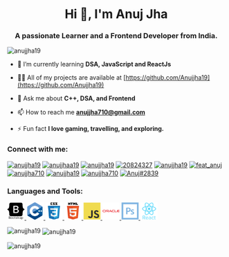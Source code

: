 <h1 align="center">Hi 👋, I'm Anuj Jha</h1>
<h3 align="center">A passionate Learner and a Frontend Developer from India.</h3>



<p align="left"> <img src="https://komarev.com/ghpvc/?username=anujjha19&label=Profile%20views&color=0e75b6&style=flat" alt="anujjha19" /> </p>

- 🌱 I’m currently learning **DSA, JavaScript and ReactJs**

- 👨‍💻 All of my projects are available at [https://github.com/Anujjha19](https://github.com/Anujjha19)

- 💬 Ask me about **C++, DSA, and Frontend**

- 📫 How to reach me **anujjha710@gmail.com**

- ⚡ Fun fact **I love gaming, travelling, and exploring.**

<h3 align="left">Connect with me:</h3>
<p align="left">
<a href="https://codepen.io/anujjha19" target="blank"><img align="center" src="https://raw.githubusercontent.com/rahuldkjain/github-profile-readme-generator/master/src/images/icons/Social/codepen.svg" alt="anujjha19" height="30" width="40" /></a>
<a href="https://twitter.com/anujjhaa19" target="blank"><img align="center" src="https://raw.githubusercontent.com/rahuldkjain/github-profile-readme-generator/master/src/images/icons/Social/twitter.svg" alt="anujjhaa19" height="30" width="40" /></a>
<a href="https://linkedin.com/in/anujjha19" target="blank"><img align="center" src="https://raw.githubusercontent.com/rahuldkjain/github-profile-readme-generator/master/src/images/icons/Social/linked-in-alt.svg" alt="anujjha19" height="30" width="40" /></a>
<a href="https://stackoverflow.com/users/20824327" target="blank"><img align="center" src="https://raw.githubusercontent.com/rahuldkjain/github-profile-readme-generator/master/src/images/icons/Social/stack-overflow.svg" alt="20824327" height="30" width="40" /></a>
<a href="https://fb.com/anujjha19" target="blank"><img align="center" src="https://raw.githubusercontent.com/rahuldkjain/github-profile-readme-generator/master/src/images/icons/Social/facebook.svg" alt="anujjha19" height="30" width="40" /></a>
<a href="https://instagram.com/feat_anuj" target="blank"><img align="center" src="https://raw.githubusercontent.com/rahuldkjain/github-profile-readme-generator/master/src/images/icons/Social/instagram.svg" alt="feat_anuj" height="30" width="40" /></a>
<a href="https://www.hackerrank.com/anujjha710" target="blank"><img align="center" src="https://raw.githubusercontent.com/rahuldkjain/github-profile-readme-generator/master/src/images/icons/Social/hackerrank.svg" alt="anujjha710" height="30" width="40" /></a>
<a href="https://www.leetcode.com/anujjha19" target="blank"><img align="center" src="https://raw.githubusercontent.com/rahuldkjain/github-profile-readme-generator/master/src/images/icons/Social/leet-code.svg" alt="anujjha19" height="30" width="40" /></a>
<a href="https://auth.geeksforgeeks.org/user/anujjha710" target="blank"><img align="center" src="https://raw.githubusercontent.com/rahuldkjain/github-profile-readme-generator/master/src/images/icons/Social/geeks-for-geeks.svg" alt="anujjha710" height="30" width="40" /></a>
<a href="https://discord.gg/Anuj#2839" target="blank"><img align="center" src="https://raw.githubusercontent.com/rahuldkjain/github-profile-readme-generator/master/src/images/icons/Social/discord.svg" alt="Anuj#2839" height="30" width="40" /></a>
</p>

<h3 align="left">Languages and Tools:</h3>
<p align="left"> <a href="https://getbootstrap.com" target="_blank" rel="noreferrer"> <img src="https://raw.githubusercontent.com/devicons/devicon/master/icons/bootstrap/bootstrap-plain-wordmark.svg" alt="bootstrap" width="40" height="40"/> </a> <a href="https://www.w3schools.com/cpp/" target="_blank" rel="noreferrer"> <img src="https://raw.githubusercontent.com/devicons/devicon/master/icons/cplusplus/cplusplus-original.svg" alt="cplusplus" width="40" height="40"/> </a> <a href="https://www.w3schools.com/css/" target="_blank" rel="noreferrer"> <img src="https://raw.githubusercontent.com/devicons/devicon/master/icons/css3/css3-original-wordmark.svg" alt="css3" width="40" height="40"/> </a> <a href="https://www.w3.org/html/" target="_blank" rel="noreferrer"> <img src="https://raw.githubusercontent.com/devicons/devicon/master/icons/html5/html5-original-wordmark.svg" alt="html5" width="40" height="40"/> </a> <a href="https://developer.mozilla.org/en-US/docs/Web/JavaScript" target="_blank" rel="noreferrer"> <img src="https://raw.githubusercontent.com/devicons/devicon/master/icons/javascript/javascript-original.svg" alt="javascript" width="40" height="40"/> </a> <a href="https://www.oracle.com/" target="_blank" rel="noreferrer"> <img src="https://raw.githubusercontent.com/devicons/devicon/master/icons/oracle/oracle-original.svg" alt="oracle" width="40" height="40"/> </a> <a href="https://www.photoshop.com/en" target="_blank" rel="noreferrer"> <img src="https://raw.githubusercontent.com/devicons/devicon/master/icons/photoshop/photoshop-line.svg" alt="photoshop" width="40" height="40"/> </a> <a href="https://reactjs.org/" target="_blank" rel="noreferrer"> <img src="https://raw.githubusercontent.com/devicons/devicon/master/icons/react/react-original-wordmark.svg" alt="react" width="40" height="40"/> </a> </p>

<p><img align="left" src="https://github-readme-stats.vercel.app/api/top-langs?username=anujjha19&show_icons=true&locale=en&layout=compact" alt="anujjha19" /></p>

<p>&nbsp;<img align="center" src="https://github-readme-stats.vercel.app/api?username=anujjha19&show_icons=true&locale=en" alt="anujjha19" /></p>

<p><img align="center" src="https://github-readme-streak-stats.herokuapp.com/?user=anujjha19&" alt="anujjha19" /></p>
